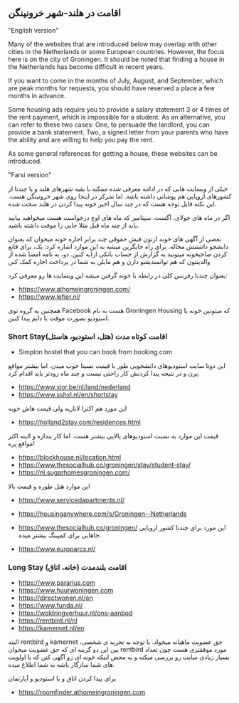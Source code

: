 ## اقامت در هلند-شهر خرونینگن 

"English version"

Many of the websites that are introduced below may overlap with other cities in the Netherlands or some European countries. However, the focus here is on the city of Groningen. It should be noted that finding a house in the Netherlands has become difficult in recent years.

If you want to come in the months of July, August, and September, which are peak months for requests, you should have reserved a place a few months in advance. 

Some housing ads require you to provide a salary statement 3 or 4 times of the rent payment, which is impossible for a student. As an alternative, you can refer to these two cases: One, to persuade the landlord, you can provide a bank statement. Two, a signed letter from your parents who have the ability and are willing to help you pay the rent.

As some general references for getting a house, these websites can be introduced.

"Farsi version"

خیلی از وبسایت هایی که در ادامه معرفی شده ممکنه با بقیه شهرهای هلند و یا چندتا از کشورهای اروپایی هم پوشانی داشته باشه. اما تمرکز در اینجا روی شهر خرونینگن هست. این نکته قابل توجه هست که در چند سال اخیر خونه پیدا کردن در هلند سخت شده.

اگر در ماه های جولای، آگست، سپتامبر که ماه های اوج درخواست هست میخواهید بیایید باید از چند ماه قبل مثلا جایی را موقت داشته باشید.


بعضی از آگهی های خونه ازتون فیش حقوقی چند برابر اجاره خونه میخوان که بعنوان دانشجو داشتنش محاله. برای راه جایگزین میشه به این موارد اشاره کرد: یک، برای قانع کردن صاحبخونه میتونید یه گزارش از حساب بانکی ارايه کنین. دو، یه نامه امضا شده از والدینتون که هم توانمندیشو دارن و هم مایلن به شما در پرداخت اجاره کمک کنن

بعنوان چندتا رفرنس کلی در رابطه با خونه گرفتن میشه این وبسایت ها رو معرفی کرد:

- https://www.athomeingroningen.com/
- https://www.lefier.nl/

همچنین یه گروه توی Facebook هست به نام Groningen Housing که میتونین خونه یا استودیو بصورت موقت یا دایم پیدا کنین.

### Short Stayاقامت کوتاه مدت (هتل، استودیو، هاستل)

- Simplon hostel that you can book from booking.com

این دوتا سایت استودیوهای دانشجویی طور با قیمت نسبتا خوب میدن. اما بیشتر مواقع پرن و در نتیجه پیدا کردنش کار راحتی نیست و چند ماه زودتر باید اقدام کرد.

- https://www.xior.be/nl/land/nederland 
- https://www.sshxl.nl/en/shortstay

این مورد هم اکثرا لاتاریه ولی قیمت هاش خوبه

- https://holland2stay.com/residences.html

قیمت این موارد به نسبت استودیوهای بالایی بیشتر هست. اما کار بندازه و البته اکثر مواقع پره!

- https://blockhouse.nl/location.html
- https://www.thesocialhub.co/groningen/stay/student-stay/
- https://nl.sugarhomesgroningen.com/

این موارد هتل طوره و قیمت بالا

- https://www.servicedapartments.nl/
- https://housinganywhere.com/s/Groningen--Netherlands
- https://www.thesocialhub.co/groningen/
این مورد برای چندتا کشور اروپایی جاهایی برای کمپینگ بیشتر میده.

- https://www.europarcs.nl/




### Long Stay اقامت بلندمدت (خانه، اتاق)


- https://www.pararius.com
- https://www.huurwoningen.com
- https://directwonen.nl/en
- https://www.funda.nl/
- https://woldringverhuur.nl/ons-aanbod
- https://rentbird.nl/nl
- https://kamernet.nl/en

البته rentbird و kamernet حق عضویت ماهیانه میخواد.
با توجه به تجربه ی شخصی، بین این دو گزینه ای که حق عضویت میخوان rentbird مورد موفقتری هست چون تعداد بسیار زیادی سایت رو بررسی میکنه و به محض اینکه خونه ای رو آگهی کنن که با اولویت های شما سازگار باشه به شما اطلاع میده.

برای پیدا کردن اتاق و یا استودیو و آپارتمان

- https://roomfinder.athomeingroningen.com
